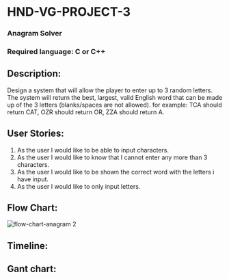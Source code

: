 # HND-VG-PROJECT-3
### Anagram Solver 
### Required language: C or C++
## Description:

Design a system that will allow the player to enter up to 3 random letters. The system will return the best, largest, valid English word that can be made up of the 3 letters (blanks/spaces are not allowed). for example: TCA should return CAT, OZR should return OR, ZZA should return A.

## User Stories:

1. As the user I would like to be able to input characters.
2. As the user I would like to know that I cannot enter any more than 3 characters.
3. As the user I would like to be shown the correct word with the letters i have input.
4. As the user I would like to only input letters.

## Flow Chart:
![flow-chart-anagram 2](https://user-images.githubusercontent.com/31927590/33278170-9e255a4c-d392-11e7-9999-c9c57d3a49fd.png)
## Timeline:

## Gant chart:
